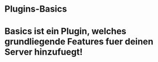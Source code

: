 # Plugins-Basics
# Basics ist ein Plugin, welches grundliegende Features fuer deinen Server hinzufuegt!